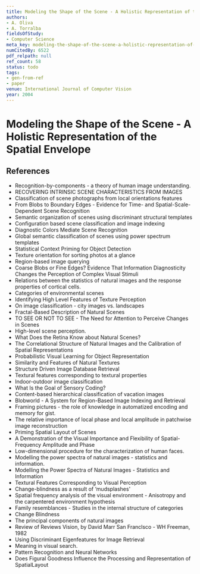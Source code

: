 ```yaml
---
title: Modeling the Shape of the Scene - A Holistic Representation of the Spatial Envelope
authors:
- A. Oliva
- A. Torralba
fieldsOfStudy:
- Computer Science
meta_key: modeling-the-shape-of-the-scene-a-holistic-representation-of-the-spatial-envelope
numCitedBy: 6522
pdf_relpath: null
ref_count: 58
status: todo
tags:
- gen-from-ref
- paper
venue: International Journal of Computer Vision
year: 2004
---
```


# Modeling the Shape of the Scene - A Holistic Representation of the Spatial Envelope

## References

- Recognition-by-components - a theory of human image understanding.
- RECOVERING INTRINSIC SCENE CHARACTERISTICS FROM IMAGES
- Classification of scene photographs from local orientations features
- From Blobs to Boundary Edges - Evidence for Time- and Spatial-Scale-Dependent Scene Recognition
- Semantic organization of scenes using discriminant structural templates
- Configuration based scene classification and image indexing
- Diagnostic Colors Mediate Scene Recognition
- Global semantic classification of scenes using power spectrum templates
- Statistical Context Priming for Object Detection
- Texture orientation for sorting photos at a glance
- Region-based image querying
- Coarse Blobs or Fine Edges? Evidence That Information Diagnosticity Changes the Perception of Complex Visual Stimuli
- Relations between the statistics of natural images and the response properties of cortical cells.
- Categories of environmental scenes
- Identifying High Level Features of Texture Perception
- On image classification - city images vs. landscapes
- Fractal-Based Description of Natural Scenes
- TO SEE OR NOT TO SEE - The Need for Attention to Perceive Changes in Scenes
- High-level scene perception.
- What Does the Retina Know about Natural Scenes?
- The Correlational Structure of Natural Images and the Calibration of Spatial Representations
- Probabilistic Visual Learning for Object Representation
- Similarity and Features of Natural Textures
- Structure Driven Image Database Retrieval
- Textural features corresponding to textural properties
- Indoor-outdoor image classification
- What Is the Goal of Sensory Coding?
- Content-based hierarchical classification of vacation images
- Blobworld - A System for Region-Based Image Indexing and Retrieval
- Framing pictures - the role of knowledge in automatized encoding and memory for gist.
- The relative importance of local phase and local amplitude in patchwise image reconstruction
- Priming Spatial Layout of Scenes
- A Demonstration of the Visual Importance and Flexibility of Spatial-Frequency Amplitude and Phase
- Low-dimensional procedure for the characterization of human faces.
- Modelling the power spectra of natural images - statistics and information.
- Modelling the Power Spectra of Natural Images - Statistics and Information
- Textural Features Corresponding to Visual Perception
- Change-blindness as a result of ‘mudsplashes'
- Spatial frequency analysis of the visual environment - Anisotropy and the carpentered environment hypothesis
- Family resemblances - Studies in the internal structure of categories
- Change Blindness
- The principal components of natural images
- Review of Reviews Vision, by David Marr San Franclsco - WH Freeman, 1982
- Using Discriminant Eigenfeatures for Image Retrieval
- Meaning in visual search.
- Pattern Recognition and Neural Networks
- Does Figural Goodness Influence the Processing and Representation of SpatialLayout
